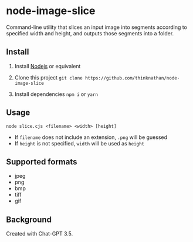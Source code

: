 # node-image-slice

Command-line utility that slices an input image into segments according to specified width and height, and outputs those segments into a folder.

## Install

1. Install [Nodejs](https://nodejs.org/en) or equivalent

2. Clone this project
   `git clone https://github.com/thinknathan/node-image-slice`

3. Install dependencies
   `npm i`
   or
   `yarn`

## Usage

`node slice.cjs <filename> <width> [height]`

- If `filename` does not include an extension, `.png` will be guessed
- If `height` is not specified, `width` will be used as `height`

## Supported formats

- jpeg
- png
- bmp
- tiff
- gif

## Background

Created with Chat-GPT 3.5.
